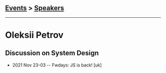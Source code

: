 ## [Events](../README.md) > [Speakers](../speakers.md)
---

# Oleksii Petrov

## Discussion on System Design
- 2021 Nov 23-03 -- Fwdays: JS is back! [uk]   
